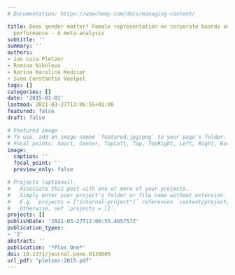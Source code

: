 ```yaml
---
# Documentation: https://wowchemy.com/docs/managing-content/

title: Does gender matter? Female representation on corporate boards and firm financial
  performance - A meta-analysis
subtitle: ''
summary: ''
authors:
- Jan Luca Pletzer
- Romina Nikolova
- Karina Karolina Kedzior
- Sven Constantin Voelpel
tags: []
categories: []
date: '2015-01-01'
lastmod: 2021-03-27T13:06:55+01:00
featured: false
draft: false

# Featured image
# To use, add an image named `featured.jpg/png` to your page's folder.
# Focal points: Smart, Center, TopLeft, Top, TopRight, Left, Right, BottomLeft, Bottom, BottomRight.
image:
  caption: ''
  focal_point: ''
  preview_only: false

# Projects (optional).
#   Associate this post with one or more of your projects.
#   Simply enter your project's folder or file name without extension.
#   E.g. `projects = ["internal-project"]` references `content/project/deep-learning/index.md`.
#   Otherwise, set `projects = []`.
projects: []
publishDate: '2021-03-27T12:06:55.405757Z'
publication_types:
- '2'
abstract: ''
publication: '*Plos One*'
doi: 10.1371/journal.pone.0130005
url_pdf: "pletzer-2015.pdf"
---
```

